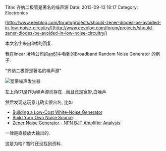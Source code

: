 Title: 齐纳二极管是著名的噪声源
Date: 2013-09-13 18:17
Category: Electronics

[http://www.eevblog.com/forum/projects/should-zener-diodes-be-avoided-in-low-noise-circuitry/](http://www.eevblog.com/forum/projects/should-zener-diodes-be-avoided-in-low-noise-circuitry/)

本文名字来自3楼的回复.

我在linear 凌特公司的[an61](http://cds.linear.com/docs/en/application-note/an61fa.pdf)中看到的Broadband Random Noise Generator 的例子.

"齐纳二极管是著名的噪声源"

![宽带噪声发生器][1]

左上角D1是作为噪声源而存在...而且还是宽带,白噪声.

然后发现这玩意儿确实很出名, 比如

- [Building a Low-Cost White-Noise Generator](http://pdfserv.maximintegrated.com/en/an/AN3469.pdf)
- [Build Your Own Noise Source](http://bytecollector.com/archive/misc/BuildYourOwnNoiseSource.pdf).
- [Zener Noise Generator - NPN BJT Amplifier Analysis](http://electronics.stackexchange.com/questions/78829/zener-noise-generator-npn-bjt-amplifier-analysis)

一律是直接放大输出的.

这是为啥? 暂时还没找到资料.

[1]: {static}../images/qi-na-er-ji-guan-shi-zhu-ming-de-zao-sheng-yuan/1.jpg
